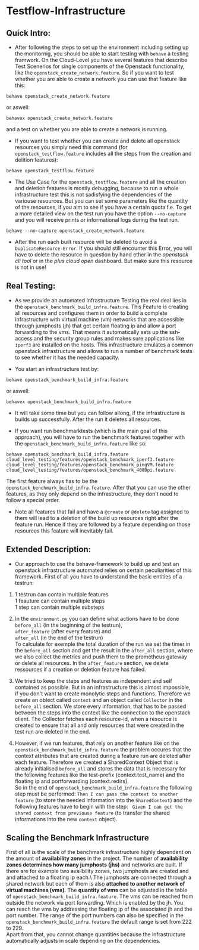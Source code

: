 # Testflow-Infrastructure

## Quick Intro:

* After following the steps to set up the environment including setting up the monitornig, you should be able to start testing with `behave` a testing framwork. On the Cloud-Level you have several features that describe Test Scenerios for single components of the Openstack functionality, like the `openstack_create_network.feature`.
So if you want to test whether you are able to create a network you can use that feature like this:
```
behave openstack_create_network.feature
```
or aswell:

```
behavex openstack_create_network.feature
```
and a test on whether you are able to create a network is running.

* If you want to test whether you can create and delete all openstack resources you simply need this command (for `openstack_testflow.feature` includes all the steps from the creation and delition features):
```
behave openstack_testflow.feature
```

* The Use Case for the `openstack_testflow.feature` and all the creation and deletion features is mostly debugging, because to run a whole infrastructure test this is not sadisfying the dependencies of the variouse resources. But you can set some parameters like the quantity of the resources, if you aim to see if you have a certain quota f.e.
To get a more detailed view on the test run you have the option `--no-capture` and you will receive prints or informational logs during the test run.

```
behave --no-capture openstack_create_network.feature
```
* After the run each built resource will be deleted to avoid a `DuplicateResource-Error`. If you should still encounter this Error, you will have to delete the resource in question by hand ether in the *openstack cli tool* or in the *plus cloud open* dashboard. But make sure this resource is not in use!

## Real Testing:

* As we provide an automated Infrastructure Testing the real deal lies in the `openstack_benchmark_build_infra.feature`. This Feature is creating all resources and configures them in order to build a complete infrastructure with virtual machine (vm) networks that are accessible through jumphosts (jh) that get certain floating ip and allow a port forwarding to the vms. That means it automatically sets up the ssh-access and the security group rules and makes sure applications like `iperf3` are installed on the hosts. This infrastructure emulates a common openstack infrastructure and allows to run a number of benchmark tests to see whether it has the needed capacity.

* You start an infrastructure test by:
```
behave openstack_benchmark_build_infra.feature
```
or aswell:

```
behavex openstack_benchmark_build_infra.feature
```
* It will take some time but you can follow allong, if the infrastructure is builds up successfully.
After the run it deletes all resources.

* If you want run benchmarktests (which is the main goal of this approach), you will have to run the benchmark features together with the `openstack_benchmark_build_infra.feature` like so:
```
behave openstack_benchmark_build_infra.feature cloud_level_testing/features/openstack_benchmark_iperf3.feature cloud_level_testing/features/openstack_benchmark_pingVM.feature cloud_level_testing/features/openstack_benchmark_4000pi.feature
```
The first feature always has to be the `openstack_benchmark_build_infra.feature`. After that you can use the other features, as they only depend on the infrastructure, they don't need to follow a special order.

* Note all features that fail and have a `@create` or `@delete` tag assigned to them will lead to a deletion of the build up resources right after the feature run. Hence if they are followed by a feature depending on those resources this feature will inevitably fail.

## Extended Description:

* Our approach to use the behave-framework to build up and test an openstack infrastructure automated relies on certain peculiarities of this framework. First of all you have to understand the basic entities of a testrun:

1. 1 testrun can contain multiple features\
1 feauture can contain multiple steps\
1 step can contain multiple substeps


1. In the `environment.py` you can define what actions have to be done \
`before_all` (in the beginning of the testrun), \
`after_feature` (after every feature) and \
`after_all` (in the end of the testrun)\
To calculate for exemple the total duration of the run we set the timer in the `before_all` section and get the result in the `after_all` section, where we also collect the metrics and push them to the prometheus gateway or delete all resources. In the `after_feature` section, we delete ressources if a creation or deletion feature has failed.

1. We tried to keep the steps and features as independent and self contained as possible. But in an infrastructure this is almost impossible, if you don't want to create monolytic steps and functions. Therefore we create an oblect called `context` and an object called `Collector` in the `before_all` section. We store every information, that has to be passed between the steps into the context like the connection to the openstack client. The Collector fetches each resource-id, when a resource is created to ensure that all and only resources that were created in the test run are deleted in the end.

1. However, if we run features, that rely on another feature like on the  `openstack_benchmark_build_infra.feature` the problem occures that the context attributes that are created during a feature run are deleted after each feature. Therefore we created a SharedContext Object that is already initialised `before_all` and stores the data that is necessary for the following features like the test-prefix (context.test_name) and the floating ip and portforwarding (context.redirs).\
So in the end of `openstack_benchmark_build_infra.feature` the following step must be performed: ```Then I can pass the context to another feature``` (to store the needed information into the `SharedContext`)
and the following features have to begin with the step: ``` Given I can get the shared context from previouse feature``` (to transfer the shared informations into the new `context` object). 

## Scaling the Benchmark Infrastructure

First of all is the scale of the benchmark infrastructure highly dependent on the amount of **availability zones** in the project. The number of **availability zones determines how many jumphosts (jhs)** and networks are built. If there are for example two availbility zones, two jumphosts are created and and attached to a floating ip each.\ 
The jumphosts are connected through a shared network but each of them is also **attached to another network of virtual machines (vms)**. The **quantity of vms** can be adjusted in the table of `openstack_benchmark_build_infra.feature`. The vms can be reached from outside the network via port forwarding. Which is enabled by the jh. You can reach the vms by addressing the floating ip of the associated jh and the port number.
The range of the port numbers can also be specified in the `openstack_benchmark_build_infra.feature` the default range is set from 222 to 229.\
Apart from that, you cannot change quantities because the infrastructure automatically adjusts in scale depending on the dependencies.